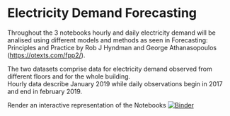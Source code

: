 # Electricity Demand Forecasting
Throughout the 3 notebooks hourly and daily electricity demand will be analised using different models and methods as seen in Forecasting: Principles and Practice by Rob J Hyndman and George Athanasopoulos (https://otexts.com/fpp2/).   

The two datasets comprise data for electricity demand observed from different floors and for the whole building.  
Hourly data describe January 2019 while daily observations begin in 2017 and end in february 2019.

Render an interactive representation of the Notebooks
[![Binder](https://mybinder.org/badge_logo.svg)](https://mybinder.org/v2/gh/DPaletti/ed-forecasting/HEAD)
